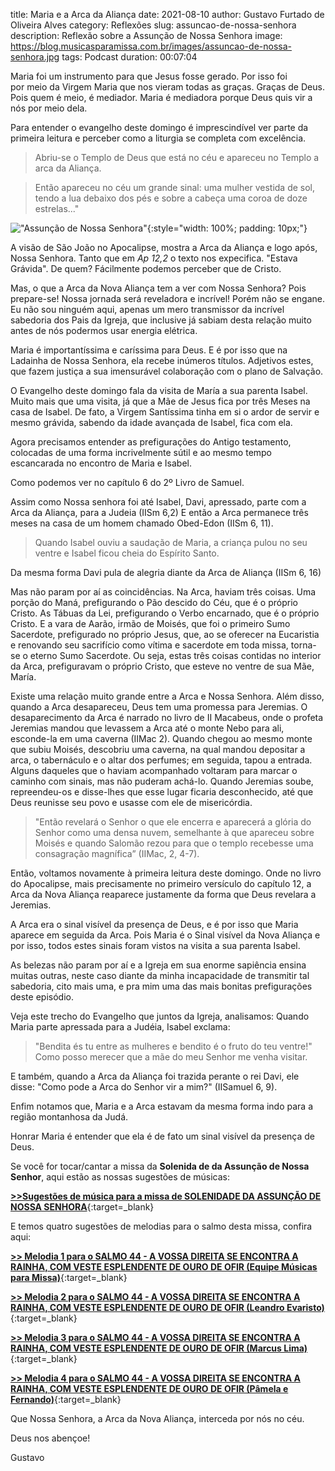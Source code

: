 title: Maria e a Arca da Aliança
date: 2021-08-10
author: Gustavo Furtado de Oliveira Alves
category: Reflexões
slug: assuncao-de-nossa-senhora
description: Reflexão sobre a Assunção de Nossa Senhora
image: https://blog.musicasparamissa.com.br/images/assuncao-de-nossa-senhora.jpg
tags: Podcast
duration: 00:07:04


Maria foi um instrumento para que Jesus fosse gerado.
Por isso foi por meio da Virgem Maria que nos vieram todas as graças.
Graças de Deus.
Pois quem é meio, é mediador.
Maria é mediadora porque Deus quis vir a nós por meio dela.

Para entender o evangelho deste domingo é imprescindível ver parte da primeira leitura e perceber como a liturgia se completa com excelência.

>Abriu-se o Templo de Deus que está no céu e apareceu no Templo a arca da Aliança.

>Então apareceu no céu um grande sinal: uma mulher vestida de sol,
tendo a lua debaixo dos pés
e sobre a cabeça uma coroa de doze estrelas..."

!["Assunção de Nossa Senhora"](https://blog.musicasparamissa.com.br/images/assuncao-de-nossa-senhora.jpg){:style="width: 100%; padding: 10px;"}

A visão de São João no Apocalipse, mostra a Arca da Aliança e logo após, Nossa Senhora.
Tanto que em _Ap 12,2_ o texto nos expecifica. "Estava Grávida".
De quem? Fácilmente podemos perceber que de Cristo.

Mas, o que a Arca da Nova Aliança tem a ver com Nossa Senhora?
Pois prepare-se!
Nossa jornada será reveladora e incrível! Porém não se engane.
Eu não sou ninguém aqui, apenas um mero transmissor da incrível sabedoria dos Pais da Igreja,
que inclusive já sabiam desta relação muito antes de nós podermos usar energia elétrica.

Maria é importantíssima e caríssima para Deus. E é por isso que na Ladainha de Nossa Senhora, ela recebe inúmeros títulos. Adjetivos estes, que fazem justiça a sua imensurável colaboração com o plano de Salvação.

O Evangelho deste domingo fala da visita de María a sua parenta Isabel. Muito mais que uma visita, já que a Mãe de Jesus fica por três Meses na casa de Isabel.
De fato, a Virgem Santíssima tinha em si o ardor de servir e mesmo grávida, sabendo da idade avançada de Isabel, fica com ela.

Agora precisamos entender as prefigurações do Antigo testamento, colocadas de uma forma incrivelmente sútil e ao mesmo tempo escancarada no encontro de Maria e Isabel.

Como podemos ver no capítulo 6 do 2º Livro de Samuel.

Assim como Nossa senhora foi até Isabel, Davi, apressado, parte com a Arca da Aliança, para a Judeia (IISm 6,2) E então a Arca permanece três meses na casa de um homem chamado Obed-Edon (IISm 6, 11).

>Quando Isabel ouviu a saudação de Maria, a criança pulou no seu ventre
e Isabel ficou cheia do Espírito Santo.

Da mesma forma Davi pula de alegria diante da Arca de Aliança (IISm 6, 16)

Mas não param por aí as coincidências. Na Arca, haviam três coisas.
Uma porção do Maná, prefigurando o Pão descido do Céu, que é o próprio Cristo.
As Tábuas da Lei, prefigurando o Verbo encarnado, que é o próprio Cristo.
E a vara de Aarão, irmão de Moisés, que foi o primeiro Sumo Sacerdote, prefigurado no próprio Jesus, que, ao se oferecer na Eucaristia e renovando seu sacrifício como vítima e sacerdote em toda missa, torna-se o eterno Sumo Sacerdote.
Ou seja, estas três coisas contidas no interior da Arca, prefiguravam o próprio Cristo, que esteve no ventre de sua Mãe, María.

Existe uma relação muito grande entre a Arca e Nossa Senhora.
Além disso, quando a Arca desapareceu, Deus tem uma promessa para Jeremias.
O desaparecimento da Arca é narrado no livro de II Macabeus, onde o profeta Jeremias mandou que levassem a Arca até o monte Nebo para ali, esconde-la em uma caverna (IIMac 2).
Quando chegou ao mesmo monte que subiu Moisés, descobriu uma caverna, na qual mandou depositar a arca, o tabernáculo e o altar dos perfumes; em seguida, tapou a entrada. Alguns daqueles que o haviam acompanhado voltaram para marcar o caminho com sinais, mas não puderam achá-lo. Quando Jeremias soube, repreendeu-os e disse-lhes que esse lugar ficaria desconhecido, até que Deus reunisse seu povo e usasse com ele de misericórdia.

>"Então revelará o Senhor o que ele encerra e aparecerá a glória do Senhor como uma densa nuvem, semelhante à que apareceu sobre Moisés e quando Salomão rezou para que o templo recebesse uma consagração magnífica” (IIMac, 2, 4-7).

Então, voltamos novamente à primeira leitura deste domingo. Onde no livro do Apocalipse, mais precisamente no primeiro versículo do capítulo 12, a Arca da Nova Aliança reaparece justamente da forma que Deus revelara a Jeremias.

A Arca era o sinal visível da presença de Deus, e é por isso que Maria aparece em seguida da Arca. Pois Maria é o Sinal visível da Nova Aliança e por isso, todos estes sinais foram vistos na visita a sua parenta Isabel.

As belezas não param por aí e a Igreja em sua enorme sapiência ensina muitas outras, neste caso diante da minha incapacidade de transmitir tal sabedoria, cito mais uma, e pra mim uma das mais bonitas prefigurações deste episódio.

Veja este trecho do Evangelho que juntos da Igreja, analisamos:
Quando Maria parte apressada para a Judéia, Isabel exclama:

>"Bendita és tu entre as mulheres
e bendito é o fruto do teu ventre!"
Como posso merecer
que a mãe do meu Senhor me venha visitar.

E também, quando a Arca da Aliança foi trazida perante o rei Davi, ele disse: "Como pode a Arca do Senhor vir a mim?" (IISamuel 6, 9).

Enfim notamos que, Maria e a Arca estavam da mesma forma indo para a região montanhosa da Judá.

Honrar Maria é entender que ela é de fato um sinal visível da presença de Deus.

Se você for tocar/cantar a missa da **Solenida de da Assunção de Nossa Senhor**, aqui estão as nossas sugestões de músicas:

[**>>Sugestões de música para a missa de SOLENIDADE DA ASSUNÇÃO DE NOSSA SENHORA**](https://musicasparamissa.com.br/sugestoes-para/assuncao-de-nossa-senhora/){:target=\_blank}

E temos quatro sugestões de melodias para o salmo desta missa, confira aqui:

[**>> Melodia 1 para o SALMO 44 - A VOSSA DIREITA SE ENCONTRA A RAINHA, COM VESTE ESPLENDENTE DE OURO DE OFIR (Equipe Músicas para Missa)**](https://musicasparamissa.com.br/musica/salmo-44-a-vossa-direita-se-encontra-a-rainha/){:target=\_blank}

[**>> Melodia 2 para o SALMO 44 - A VOSSA DIREITA SE ENCONTRA A RAINHA, COM VESTE ESPLENDENTE DE OURO DE OFIR (Leandro Evaristo)**](https://musicasparamissa.com.br/musica/salmo-44-a-vossa-direita/){:target=\_blank}

[**>> Melodia 3 para o SALMO 44 - A VOSSA DIREITA SE ENCONTRA A RAINHA, COM VESTE ESPLENDENTE DE OURO DE OFIR (Marcus Lima)**](https://musicasparamissa.com.br/musica/salmo-44-a-vossa-direita-se-encontra-a-rainha-marcus-lima-versao-masculina/){:target=\_blank}

[**>> Melodia 4 para o SALMO 44 - A VOSSA DIREITA SE ENCONTRA A RAINHA, COM VESTE ESPLENDENTE DE OURO DE OFIR (Pâmela e Fernando)**](https://musicasparamissa.com.br/musica/salmo-44-a-vossa-direita-se-encontra-a-rainha-pamfe/){:target=\_blank}


Que Nossa Senhora, a Arca da Nova Aliança, interceda por nós no céu.

Deus nos abençoe!

Gustavo

